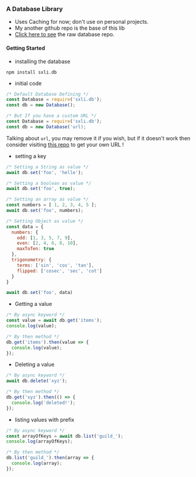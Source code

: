 ### A Database Library
- Uses Caching for now; don't use on personal projects.
- My another github repo is the base of this lib
- [Click here to see](https://github.com/Sxlitude/database) the raw database repo.

#### Getting Started
- installing the database
```
npm install sxli.db
```
- initial code
```js
/* Default Database Defining */
const Database = require('sxli.db');
const db = new Database();

/* But If you have a custom URL */
const Database = require('sxli.db');
const db = new Database('url);
```
Talking about `url`, you may remove it if you wish, but if it doesn't work then consider visiting [this repo](https://github.com/Sxlitude/database) to get your own URL !

- setting a key
```js
/* Setting a String as value */
await db.set('foo', 'hello');

/* Setting a boolean as value */
await db.set('foo', true);

/* Setting an array as value */
const numbers = [ 1, 2, 3, 4, 5 ];
await db.set('foo', numbers);

/* Setting Object as value */
const data = {
  numbers: {
    odd: [1, 3, 5, 7, 9],
    even: [2, 4, 6, 8, 10],
    maxToTen: true
  },
  trigonometry: {
    terms: ['sin', 'cos', 'tan'],
    flipped: ['cosec', 'sec', 'cot']
  }
}

await db.set('foo', data)
```
- Getting a value
```js
/* By async keyword */
const value = await db.get('items');
console.log(value);

/* By then method */
db.get('items').then(value => {
  console.log(value);
});
```
- Deleting a value
```js
/* By async keyword */
await db.delete('xyz');

/* By then method */
db.get('xyz').then(() => {
  console.log('deleted!');
});
```
- listing values with prefix
```js
/* By async keyword */
const arrayOfKeys = await db.list('guild_');
console.log(arrayOfKeys);

/* By then method */
db.list('guild_').then(array => {
  console.log(array);
});
```

